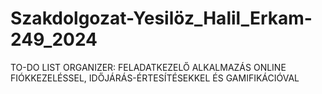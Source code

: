# Szakdolgozat-Yesilöz_Halil_Erkam-249_2024
TO-DO LIST ORGANIZER: FELADATKEZELŐ ALKALMAZÁS ONLINE FIÓKKEZELÉSSEL, IDŐJÁRÁS-ÉRTESÍTÉSEKKEL ÉS GAMIFIKÁCIÓVAL
